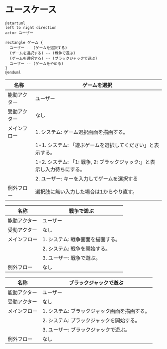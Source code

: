 # ユースケース

```plantuml
@startuml
left to right direction
actor ユーザー

rectangle ゲーム {
  ユーザー -- (ゲームを選択する)
  (ゲームを選択する) -- (戦争で遊ぶ)
  (ゲームを選択する) -- (ブラックジャックで遊ぶ)
  ユーザー -- (ゲームをやめる)
}
@enduml
```

|     名称     |                               ゲームを選択                               |
| ------------ | ------------------------------------------------------------------------ |
| 能動アクター | ユーザー                                                                 |
| 受動アクター | なし                                                                     |
| メインフロー | 1. システム: ゲーム選択画面を描画する。                                  |
|              | 1-1. システム: 「遊ぶゲームを選択してください」と表示する。              |
|              | 1-2. システム: 「1: 戦争, 2: ブラックジャック:」と表示し入力待ちにする。 |
|              | 2. ユーザー: キーを入力してゲームを選択する                              |
| 例外フロー   | 選択肢に無い入力した場合は1からやり直す。                                |

|     名称     |            戦争で遊ぶ             |
| ------------ | --------------------------------- |
| 能動アクター | ユーザー                          |
| 受動アクター | なし                              |
| メインフロー | 1. システム: 戦争画面を描画する。 |
|              | 2. システム: 戦争を開始する。     |
|              | 3. ユーザー: 戦争で遊ぶ。         |
| 例外フロー   | なし                              |

|     名称     |            ブラックジャックで遊ぶ             |
| ------------ | --------------------------------------------- |
| 能動アクター | ユーザー                                      |
| 受動アクター | なし                                          |
| メインフロー | 1. システム: ブラックジャック画面を描画する。 |
|              | 2. システム: ブラックジャックを開始する。     |
|              | 3. ユーザー: ブラックジャックで遊ぶ。         |
| 例外フロー   | なし                                          |
